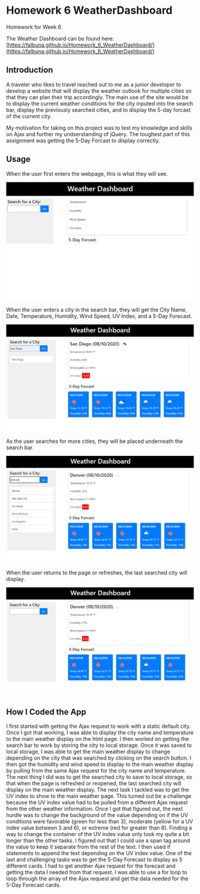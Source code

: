 # Homework 6 WeatherDashboard

Homework for Week 6

The Weather Dashboard can be found here: [https://falbuna.github.io/Homework_6_WeatherDashboard/](https://falbuna.github.io/Homework_6_WeatherDashboard/) 

## Introduction

A traveler who likes to travel reached out to me as a junior developer to develop a website that will display the weather outlook for multiple cities so that they can plan their trip accordingly. The main use of the site would be to display the current weather conditions for the city inputed into the search bar, display the previously searched cities, and to display the 5-day forcast of the current city.

My motivation for taking on this project was to test my knowledge and skills on Ajax and further my undserstanding of jQuery. The toughest part of this assignment was getting the 5-Day Forcast to display correctly.

## Usage

When the user first enters the webpage, this is what they will see.

![Weather Dashboard with no weather information](https://github.com/falbuna/Homework_6_WeatherDashboard/blob/master/Assets/FirstView.PNG)

When the user enters a city in the search bar, they will get the City Name, Date, Temperature, Humidity, Wind Speed, UV Index, and a 5-Day Forecast.

![Weather Dashboard with San Diego Weather Information](https://github.com/falbuna/Homework_6_WeatherDashboard/blob/master/Assets/FirstSearch.PNG)

As the user searches for more cities, they will be placed underneath the search bar.

![Weather Dashboard with additional cities searched.](https://github.com/falbuna/Homework_6_WeatherDashboard/blob/master/Assets/MoreSearches.PNG)

When the user returns to the page or refreshes, the last searched city will display.

![Weather Dashboard with infromation for Denver.](https://github.com/falbuna/Homework_6_WeatherDashboard/blob/master/Assets/LastSearched.PNG)

## How I Coded the App

I first started with getting the Ajax request to work with a static default city. Once I got that working, I was able to display the city name and temperature to the main weather display on the html page. I then worked on getting the search bar to work by storing the city to local storage. Once it was saved to local storage, I was able to get the main weather display to change depending on the city that was searched by clicking on the search button. I then got the humidity and wind speed to display to the main weather display by pulling from the same Ajax request for the city name and temperature. The next thing I did was to get the searched city to save to local storage, so that when the page is refreshed or reopened, the last searched city will display on the main weather display. The next task I tackled was to get the UV index to show to the main weather page. This turned out be a challenge because the UV index value had to be pulled from a different Ajax request from the other weather information. Once I got that figured out, the next hurdle was to change the background of the value depending on if the UV conditions were favorable (green for less than 3), moderate (yellow for a UV index value between 3 and 6), or extreme (red for greater than 6). Finding a way to change the container of the UV index value only took my quite a bit longer than the other tasks. I figured out that I could use a span tag around the value to keep it separate from the rest of the text. I then used if statements to append the text depending on the UV index value. One of the last and challenging tasks was to get the 5-Day Forecast to display as 5 different cards. I had to get another Ajax request for the forecast and getting the data I needed from that request. I was able to use a for loop to loop through the array of the Ajax request and get the data needed for the 5-Day Forecast cards.